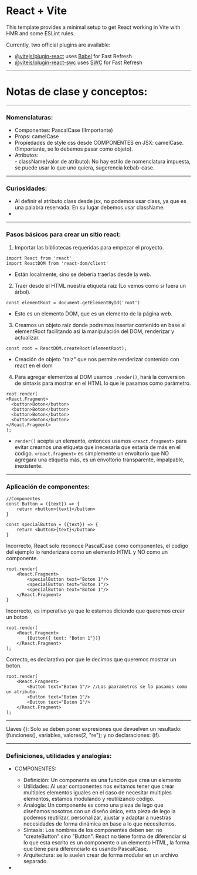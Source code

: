 # React + Vite

This template provides a minimal setup to get React working in Vite with HMR and some ESLint rules.

Currently, two official plugins are available:

- [@vitejs/plugin-react](https://github.com/vitejs/vite-plugin-react/blob/main/packages/plugin-react/README.md) uses [Babel](https://babeljs.io/) for Fast Refresh
- [@vitejs/plugin-react-swc](https://github.com/vitejs/vite-plugin-react-swc) uses [SWC](https://swc.rs/) for Fast Refresh


---------------------------------------------------------------------------------

# Notas de clase y conceptos:

---------------------------------------------------------------------------------
### Nomenclaturas:
- Componentes: PascalCase (!Importante)
- Props: camelCase
- Propiedades de style css desde COMPONENTES en JSX: camelCase. (!Importante, se lo debemos pasar como objeto).
- Atributos:</br>
      - className(valor de atributo): No hay estilo de nomenclatura impuesta, se puede usar lo que uno quiera, sugerencia kebab-case.

---------------------------------------------------------------------------------
### Curiosidades:
- Al definir el atributo class desde jsx, no podemos usar class, ya que es una palabra reservada. En su lugar debemos usar className.
- 

---------------------------------------------------------------------------------
### Pasos básicos para crear un sitio react:

1) Importar las bibliotecas requeridas para empezar el proyecto.
```
import React from 'react'
import ReactDOM from 'react-dom/client'
```
   * Están localmente, sino se debería traerlas desde la web.

2) Traer desde el HTML nuestra etiqueta raíz (Lo vemos como si fuera un árbol).
```
const elementRoot = document.getElementById('root')
```
   * Esto es un elemento DOM, que es un elemento de la página web.

3) Creamos un objeto raíz donde podremos insertar contenido en base al elementRoot facilitando asi la manipulación del DOM, renderizar y actualizar.
```
const root = ReactDOM.createRoot(elementRoot);
```
   * Creación de objeto "raiz" que nos permite renderizar contenido con react en el dom

4) Para agregar elementos al DOM usamos ```.render()```, hará la conversion de sintaxis para mostrar en el HTML lo que le pasamos como parámetro.
```
root.render(
<React.Fragment> 
  <button>Boton</button>
  <button>Boton</button>
  <button>Boton</button>
  <button>Boton</button>
</React.Fragment>
);
```
   * ```render()``` acepta un elemento, entonces usamos ```<react.fragment>``` para evitar crearnos una etiqueta que inecesaria que estaría de más en el codigo. ```<react.fragment>``` es simplemente un envoltorio que NO agregara una etiqueta más, es un envoltorio transparente, impalpable, inexistente.

---------------------------------------------------------------------------------
### Aplicación de componentes:
```
//Componentes
const Button = ({text}) => {
    return <button>{text}</button>
}

const specialButton = ({text}) => {
    return <button>{text}</button>
}
```


Incorrecto, React solo reconoce PascalCase como componentes, el codigo del ejemplo lo renderizara como un elemento HTML y NO como un componente.
```
root.render{
    <React.Fragment>
        <specialButton text="Boton 1"/>
        <specialButton text="Boton 1"/>
        <specialButton text="Boton 1"/>
    </React.Fragment>
}
```

Incorrecto, es imperativo ya que le estamos diciendo que queremos crear un boton
```
root.render(
    <React.Fragment> 
        {Button({ text: "Boton 1"})}
    </React.Fragment>
);
```

Correcto, es declarativo por que le decimos que queremos mostrar un boton.
```
root.render(
    <React.Fragment> 
        <Button text="Boton 1"/> //Los paarametros se lo pasamos como un atributo.
        <Button text="Boton 1"/>
        <Button text="Boton 1"/>
    </React.Fragment>
);
```

---------------------------------------------------------------------------------
Llaves {}:
Solo se deben poner expresiones que devuelven un resultado: (funciones(), variables, valores(2, "re"); y no declaraciones: (if).


---------------------------------------------------------------------------------
### Definiciones, utilidades y analogías:

- COMPONENTES:
    - Definición: Un componente es una función que crea un elemento 
    - Utilidades: Al usar componentes nos evitamos tener que crear multiples elementos iguales en el caso de necesitar multiples elementos, estamos modulando y reutilizando código.
    - Analogía: Un componente es como una pieza de lego que diseñamos nosotros con un diseño único, esta pieza de lego la podemos reutilizar, personalizar, ajustar y adaptar a nuestras necesidades de forma dinámica en base a lo que necesitemos.
    - Sintaxis: Los nombres de los componentes deben ser: no "createButton" sino "Button".
    React no tiene forma de diferenciar si lo que esta escrito es un componente o un elemento HTML, la forma que tiene para diferenciarlo es usando PascalCase.
    - Arquitectura: se lo suelen crear de forma modular en un archivo separado.

- 
